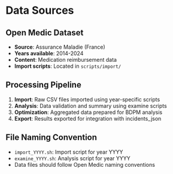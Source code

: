 # Data Sources

## Open Medic Dataset
- **Source**: Assurance Maladie (France)
- **Years available**: 2014-2024
- **Content**: Medication reimbursement data
- **Import scripts**: Located in `scripts/import/`

## Processing Pipeline
1. **Import**: Raw CSV files imported using year-specific scripts
2. **Analysis**: Data validation and summary using examine scripts  
3. **Optimization**: Aggregated data prepared for BDPM analysis
4. **Export**: Results exported for integration with incidents_json

## File Naming Convention
- `import_YYYY.sh`: Import script for year YYYY
- `examine_YYYY.sh`: Analysis script for year YYYY
- Data files should follow Open Medic naming conventions
